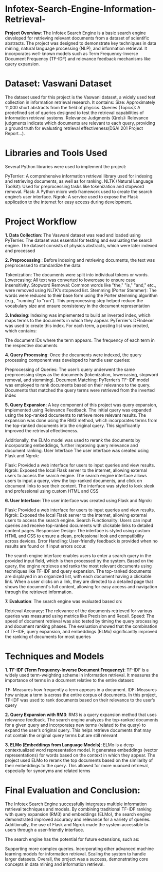 # Infotex-Search-Engine-Information-Retrieval-
**Project Overview**:
The Infotex Search Engine is a basic search engine developed for retrieving relevant documents from a dataset of scientific abstracts. The project was designed to demonstrate key techniques in data mining, natural language processing (NLP), and information retrieval. It incorporates well-known models such as Term Frequency-Inverse Document Frequency (TF-IDF) and relevance feedback mechanisms like query expansion.



# Dataset: Vaswani Dataset
The dataset used for this project is the Vaswani dataset, a widely used test collection in information retrieval research. It contains:
Size: Approximately 11,000 short abstracts from the field of physics.
Queries (Topics): A predefined set of queries designed to test the retrieval capabilities of information retrieval systems.
Relevance Judgments (Qrels): Relevance judgments indicate which documents are relevant to each query, providing a ground truth for evaluating retrieval effectiveness​(DSAI 201 Project Report…).



# Libraries and Tools Used
Several Python libraries were used to implement the project:

PyTerrier: A comprehensive information retrieval library used for indexing and retrieving documents, as well as for ranking.
NLTK (Natural Language Toolkit): Used for preprocessing tasks like tokenization and stopword removal.
Flask: A Python micro web framework used to create the search engine’s user interface.
Ngrok: A service used to expose the Flask application to the internet for easy access during development.


# Project Workflow
**1. Data Collection**: 
The Vaswani dataset was read and loaded using PyTerrier. The dataset was essential for testing and evaluating the search engine. The dataset consists of physics abstracts, which were later indexed and processed​


**2. Preprocessing** :
Before indexing and retrieving documents, the text was preprocessed to standardize the data:

Tokenization: The documents were split into individual tokens or words.
Lowercasing: All text was converted to lowercase to ensure case insensitivity.
Stopword Removal: Common words like "the," "is," "and," etc., were removed using NLTK’s stopword list.
Stemming (Porter Stemmer): The words were reduced to their base form using the Porter stemming algorithm (e.g., "running" to "run").
This preprocessing step helped reduce the vocabulary size and ensure consistency in the document representation​

**3. Indexing**: 
Indexing was implemented to build an inverted index, which maps terms to the documents in which they appear. PyTerrier's DFIndexer was used to create this index. For each term, a posting list was created, which contains:

The document IDs where the term appears.
The frequency of each term in the respective documents​


**4. Query Processing**:
Once the documents were indexed, the query processing component was developed to handle user queries:

Preprocessing of Queries: The user’s query underwent the same preprocessing steps as the documents (tokenization, lowercasing, stopword removal, and stemming).
Document Matching: PyTerrier’s TF-IDF model was employed to rank documents based on their relevance to the query. Documents that matched the query terms were retrieved from the inverted index​

**5. Query Expansion**:
A key component of this project was query expansion, implemented using Relevance Feedback. The initial query was expanded using the top-ranked documents to retrieve more relevant results. The expansion was done using the RM3 method, which incorporates terms from the top-ranked documents into the original query. This significantly improved the retrieval effectiveness.

Additionally, the ELMo model was used to rerank the documents by incorporating embeddings, further improving query relevance and document ranking​.
User Interface
The user interface was created using Flask and Ngrok:

Flask: Provided a web interface for users to input queries and view results.
Ngrok: Exposed the local Flask server to the internet, allowing external users to access the search engine.
The search engine interface allows users to input a query, view the top-ranked documents, and click on document links to see their content. The interface was styled to look sleek and professional using custom HTML and CSS​




**6. User Interface**:
The user interface was created using Flask and Ngrok:

Flask: Provided a web interface for users to input queries and view results.
Ngrok: Exposed the local Flask server to the internet, allowing external users to access the search engine.
Search Functionality: Users can input queries and receive top-ranked documents with clickable links to detailed content pages.
Responsive Design: The interface is styled using custom HTML and CSS to ensure a clean, professional look and compatibility across devices.
Error Handling: User-friendly feedback is provided when no results are found or if input errors occur.

The search engine interface enables users to enter a search query in the provided input field, which is then processed by the system. Based on the query, the engine retrieves and ranks the most relevant documents using techniques like TF-IDF and query expansion. The top-ranked documents are displayed in an organized list, with each document having a clickable link. When a user clicks on a link, they are directed to a detailed page that shows the document's full content, allowing for easy access and navigation through the retrieved information.


**7. Evaluation**:
The search engine was evaluated based on:

Retrieval Accuracy: The relevance of the documents retrieved for various queries was measured using metrics like Precision and Recall.
Speed: The speed of document retrieval was also tested by timing the query processing and document ranking phases.
The evaluation showed that the combination of TF-IDF, query expansion, and embeddings (ELMo) significantly improved the ranking of documents for most queries​


# Techniques and Models

**1. TF-IDF (Term Frequency-Inverse Document Frequency)**:
TF-IDF is a widely used term-weighting scheme in information retrieval. It measures the importance of terms in a document relative to the entire dataset:

TF: Measures how frequently a term appears in a document.
IDF: Measures how unique a term is across the entire corpus of documents.
In this project, TF-IDF was used to rank documents based on their relevance to the user’s query


**2. Query Expansion with RM3**:
RM3 is a query expansion method that uses relevance feedback. The search engine analyzes the top-ranked documents for a given query and incorporates new terms (related to the query) to expand the user’s original query. This helps retrieve documents that may not contain the original query terms but are still relevant​



**3. ELMo (Embeddings from Language Models)**:
ELMo is a deep contextualized word representation model. It generates embeddings (vector representations) for words based on the context in which they appear. The project used ELMo to rerank the top documents based on the similarity of their embeddings to the query. This allowed for more nuanced retrieval, especially for synonyms and related terms​


# Final Evaluation and Conclusion:
The Infotex Search Engine successfully integrates multiple information retrieval techniques and models. By combining traditional TF-IDF ranking with query expansion (RM3) and embeddings (ELMo), the search engine demonstrated improved accuracy and relevance for a variety of queries. Additionally, the use of Flask and Ngrok made the system accessible to users through a user-friendly interface.

The search engine has the potential for future extensions, such as:

Supporting more complex queries.
Incorporating other advanced machine learning models for information retrieval.
Scaling the system to handle larger datasets.
Overall, the project was a success, demonstrating core concepts in data mining and information retrieval.
